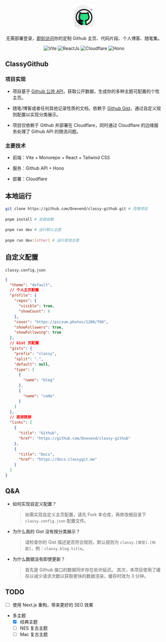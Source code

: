 <p align="center">
    <img src="https://raw.githubusercontent.com/Dnevend/classy-github/refs/heads/main/apps/classy/public/github.svg?sanitize=true"
        height="80">
</p>

<p align="center">
    无需部署登录，<a href="https://classygit.me/" target="_blank">即刻访问</a>你的定制 Github 主页、代码片段、个人博客、随笔集。
</p>

<p align="center">
    <img src="https://img.shields.io/badge/-Vite-646CFF?logo=vite&logoColor=white&style=for-the-badge" alt="Vite">
    <img src="https://img.shields.io/badge/-ReactJs-61DAFB?logo=react&logoColor=white&style=for-the-badge" alt="ReactJs">
    <img src="https://img.shields.io/badge/-Cloudflare-F36F27?logo=cloudflare&logoColor=white&style=for-the-badge" alt="Cloudflare">
    <img src="https://img.shields.io/badge/-Hono-000000?logo=hono&logoColor=white&style=for-the-badge" alt="Hono">
</p>

## ClassyGithub

### 项目实现

- 项目基于 [Github 公共 API](https://docs.github.com/en/rest)，获取公开数据，生成你的多种主题可配置的个性主页。

- 随笔/博客或者任何其他记录性质的文档，依赖于 [Github Gist](https://gist.github.com/)，通过自定义规则配置以实现分类展示。

- 项目仅依赖于 Github 并部署在 Cloudflare，同时通过 Cloudflare 的边缘服务处理了 Github API 的限流问题。

### 主要技术

- 前端：Vite + Monorepo + React + Tailwind CSS

- 服务：Github API + Hono

- 部署：Cloudflare

## 本地运行

```bash
git clone https://github.com/Dnevend/classy-github.git # 克隆项目

pnpm install # 安装依赖

pnpm run dev # 运行默认主题

pnpm run dev:[other] # 运行其他主题
```

## 自定义配置

`classy.config.json`

```json
{
  "theme": "default",
  // 个人主页配置
  "profile": {
    "repos": {
      "visible": true,
      "showCount": 6
    },
    "cover": "https://picsum.photos/1200/760",
    "showFollowers": true,
    "showFollowing": true
  },
  // Gist 页配置
  "gists": {
    "prefix": "classy",
    "split": ".",
    "default": null,
    "type": [
      {
        "name": "blog"
      },
      {
        "name": "code"
      }
    ]
  },
  // 底部链接
  "links": [
    {
      "title": "Github",
      "href": "https://github.com/Dnevend/classy-github"
    },
    {
      "title": "Docs",
      "href": "https://docs.classygit.me"
    }
  ]
}
```

## Q&A

- 如何实现自定义配置？

  > 如需实现自定义主页配置，请先 Fork 本仓库，再修改根目录下 `classy.config.json` 配置文件。

- 为什么我的 Gist 没有按分类展示？

  > 请检查你的 Gist 描述是否符合规则，默认规则为 `classy.[类型].[标题]`，例：`classy.blog.title`。

- 为什么数据没有即使更新？

  > 首先是 Github 接口的数据同步存在些许延迟。
  > 其次，本项目使用了缓存以减少请求次数以获取更快的数据渲染，缓存时效为 3 分钟。

## TODO

- [ ] 使用 Next.js 重构，带来更好的 SEO 效果

- 多主题
  - [x] 经典主题
  - [ ] NES 复古主题
  - [ ] Mac 复古主题
